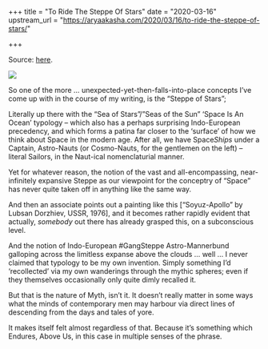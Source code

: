 +++
title = "To Ride The Steppe Of Stars"
date = "2020-03-16"
upstream_url = "https://aryaakasha.com/2020/03/16/to-ride-the-steppe-of-stars/"

+++

Source: [here](https://aryaakasha.com/2020/03/16/to-ride-the-steppe-of-stars/).

![](https://aryaakasha.files.wordpress.com/2020/03/89774889_10163138553235574_7521721073809752064_o.jpg?w=1024)

So one of the more … unexpected-yet-then-falls-into-place concepts I’ve come up with in the course of my writing, is the “Steppe of Stars”;

Literally up there with the “Sea of Stars”/”Seas of the Sun” ‘Space Is An Ocean’ typology – which also has a perhaps surprising Indo-European precedency, and which forms a patina far closer to the ‘surface’ of how we think about Space in the modern age. After all, we have Space*Ships* under a Captain, Astro-Nauts (or Cosmo-Nauts, for the gentlemen on the left) – literal Sailors, in the Naut-ical nomenclaturial manner.

Yet for whatever reason, the notion of the vast and all-encompassing, near-infinitely expansive Steppe as our viewpoint for the conceptry of “Space” has never quite taken off in anything like the same way.

And then an associate points out a painting like this \[“Soyuz-Apollo” by Lubsan Dorzhiev, USSR, 1976\], and it becomes rather rapidly evident that actually, *somebody* out there has already grasped this, on a subconscious level.

And the notion of Indo-European #GangSteppe Astro-Mannerbund galloping across the limitless expanse above the clouds … well … I never claimed that typology to be my own invention. Simply something I’d ‘recollected’ via my own wanderings through the mythic spheres; even if they themselves occasionally only quite dimly recalled it.

But that is the nature of Myth, isn’t it. It doesn’t really matter in some ways what the minds of contemporary men may harbour via direct lines of descending from the days and tales of yore.

It makes itself felt almost regardless of that. Because it’s something which Endures, Above Us, in this case in multiple senses of the phrase.